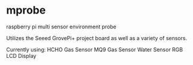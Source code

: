 # mprobe
raspberry pi multi sensor environment probe

Utilizes the Seeed GrovePi+ project board as well as a variety of sensors.

Currently using:
HCHO Gas Sensor
MQ9 Gas Sensor
Water Sensor
RGB LCD Display
